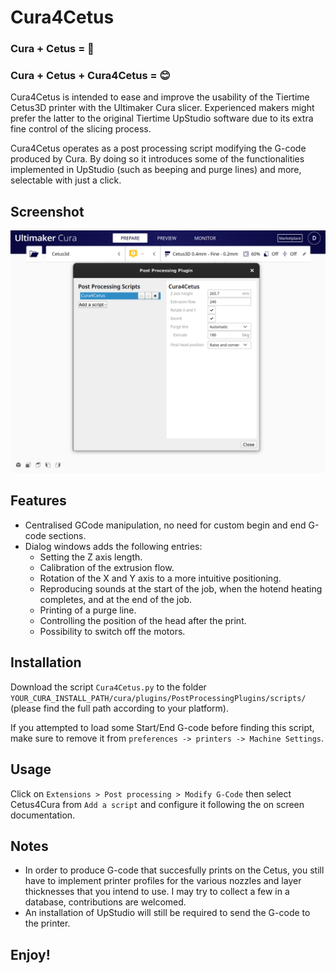 # Cura4Cetus

### Cura + Cetus = 🤕
### Cura + Cetus + Cura4Cetus = 😊

Cura4Cetus is intended to ease and improve the usability of the Tiertime Cetus3D printer with the Ultimaker Cura slicer. Experienced makers might prefer the latter to the original Tiertime UpStudio software due to its extra fine control of the slicing process. 

Cura4Cetus operates as a post processing script modifying the G-code produced by Cura. By doing so it introduces some of the functionalities implemented in UpStudio (such as beeping and purge lines) and more, selectable with just a click.

## Screenshot
![Screenshot](https://raw.githubusercontent.com/dpellegr/Cura4Cetus/master/Screenshot.png)

## Features
* Centralised GCode manipulation, no need for custom begin and end G-code sections.
* Dialog windows adds the following entries:
  * Setting the Z axis length.
  * Calibration of the extrusion flow.
  * Rotation of the X and Y axis to a more intuitive positioning.
  * Reproducing sounds at the start of the job, when the hotend heating completes, and at the end of the job.
  * Printing of a purge line.
  * Controlling the position of the head after the print.
  * Possibility to switch off the motors.

## Installation
Download the script `Cura4Cetus.py` to the folder `YOUR_CURA_INSTALL_PATH/cura/plugins/PostProcessingPlugins/scripts/` (please find the full path according to your platform).

If you attempted to load some Start/End G-code before finding this script, make sure to remove it from `preferences -> printers -> Machine Settings`.

## Usage
Click on `Extensions > Post processing > Modify G-Code` then select Cetus4Cura from `Add a script` and configure it following the on screen documentation.

## Notes
 * In order to produce G-code that succesfully prints on the Cetus, you still have to implement printer profiles for the various nozzles and layer thicknesses that you intend to use. I may try to collect a few in a database, contributions are welcomed.
 * An installation of UpStudio will still be required to send the G-code to the printer.


## Enjoy!
